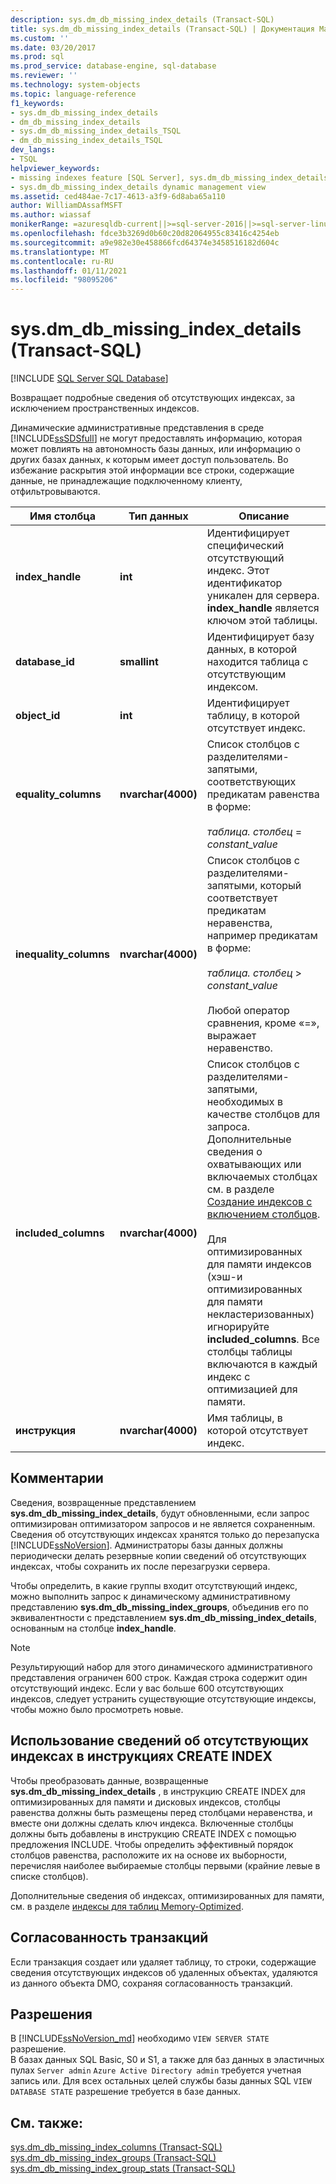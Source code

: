 ```yaml
---
description: sys.dm_db_missing_index_details (Transact-SQL)
title: sys.dm_db_missing_index_details (Transact-SQL) | Документация Майкрософт
ms.custom: ''
ms.date: 03/20/2017
ms.prod: sql
ms.prod_service: database-engine, sql-database
ms.reviewer: ''
ms.technology: system-objects
ms.topic: language-reference
f1_keywords:
- sys.dm_db_missing_index_details
- dm_db_missing_index_details
- sys.dm_db_missing_index_details_TSQL
- dm_db_missing_index_details_TSQL
dev_langs:
- TSQL
helpviewer_keywords:
- missing indexes feature [SQL Server], sys.dm_db_missing_index_details dynamic management view
- sys.dm_db_missing_index_details dynamic management view
ms.assetid: ced484ae-7c17-4613-a3f9-6d8aba65a110
author: WilliamDAssafMSFT
ms.author: wiassaf
monikerRange: =azuresqldb-current||>=sql-server-2016||>=sql-server-linux-2017||=azuresqldb-mi-current
ms.openlocfilehash: fdce3b3269d0b60c20d82064955c83416c4254eb
ms.sourcegitcommit: a9e982e30e458866fcd64374e3458516182d604c
ms.translationtype: MT
ms.contentlocale: ru-RU
ms.lasthandoff: 01/11/2021
ms.locfileid: "98095206"
---
```

# <a name="sysdm_db_missing_index_details-transact-sql"></a>sys.dm_db_missing_index_details (Transact-SQL)
[!INCLUDE [SQL Server SQL Database](../../includes/applies-to-version/sql-asdb.md)]

  Возвращает подробные сведения об отсутствующих индексах, за исключением пространственных индексов.  
  
 Динамические административные представления в среде [!INCLUDE[ssSDSfull](../../includes/sssdsfull-md.md)] не могут предоставлять информацию, которая может повлиять на автономность базы данных, или информацию о других базах данных, к которым имеет доступ пользователь. Во избежание раскрытия этой информации все строки, содержащие данные, не принадлежащие подключенному клиенту, отфильтровываются.  

  
|Имя столбца|Тип данных|Описание|  
|-----------------|---------------|-----------------|  
|**index_handle**|**int**|Идентифицирует специфический отсутствующий индекс. Этот идентификатор уникален для сервера. **index_handle** является ключом этой таблицы.|  
|**database_id**|**smallint**|Идентифицирует базу данных, в которой находится таблица с отсутствующим индексом.|  
|**object_id**|**int**|Идентифицирует таблицу, в которой отсутствует индекс.|  
|**equality_columns**|**nvarchar(4000)**|Список столбцов с разделителями-запятыми, соответствующих предикатам равенства в форме:<br /><br /> *таблица. столбец*  = *constant_value*|  
|**inequality_columns**|**nvarchar(4000)**|Список столбцов с разделителями-запятыми, который соответствует предикатам неравенства, например предикатам в форме:<br /><br /> *таблица. столбец*  >  *constant_value*<br /><br /> Любой оператор сравнения, кроме «=», выражает неравенство.|  
|**included_columns**|**nvarchar(4000)**|Список столбцов с разделителями-запятыми, необходимых в качестве столбцов для запроса. Дополнительные сведения о охватывающих или включаемых столбцах см. в разделе [Создание индексов с включением столбцов](../../relational-databases/indexes/create-indexes-with-included-columns.md).<br /><br /> Для оптимизированных для памяти индексов (хэш-и оптимизированных для памяти некластеризованных) игнорируйте **included_columns**. Все столбцы таблицы включаются в каждый индекс с оптимизацией для памяти.|  
|**инструкция**|**nvarchar(4000)**|Имя таблицы, в которой отсутствует индекс.|  
  
## <a name="remarks"></a>Комментарии  
 Сведения, возвращенные представлением **sys.dm_db_missing_index_details**, будут обновленными, если запрос оптимизирован оптимизатором запросов и не является сохраненным. Сведения об отсутствующих индексах хранятся только до перезапуска [!INCLUDE[ssNoVersion](../../includes/ssnoversion-md.md)]. Администраторы базы данных должны периодически делать резервные копии сведений об отсутствующих индексах, чтобы сохранить их после перезагрузки сервера.  
  
 Чтобы определить, в какие группы входит отсутствующий индекс, можно выполнить запрос к динамическому административному представлению **sys.dm_db_missing_index_groups**, объединив его по эквивалентности с представлением **sys.dm_db_missing_index_details**, основанным на столбце **index_handle**.  

  >[!NOTE]
  >Результирующий набор для этого динамического административного представления ограничен 600 строк. Каждая строка содержит один отсутствующий индекс. Если у вас больше 600 отсутствующих индексов, следует устранить существующие отсутствующие индексы, чтобы можно было просмотреть новые. 
  
## <a name="using-missing-index-information-in-create-index-statements"></a>Использование сведений об отсутствующих индексах в инструкциях CREATE INDEX  
 Чтобы преобразовать данные, возвращенные **sys.dm_db_missing_index_details** , в инструкцию CREATE INDEX для оптимизированных для памяти и дисковых индексов, столбцы равенства должны быть размещены перед столбцами неравенства, и вместе они должны сделать ключ индекса. Включенные столбцы должны быть добавлены в инструкцию CREATE INDEX с помощью предложения INCLUDE. Чтобы определить эффективный порядок столбцов равенства, расположите их на основе их выборности, перечисляя наиболее выбираемые столбцы первыми (крайние левые в списке столбцов).  
  
 Дополнительные сведения об индексах, оптимизированных для памяти, см. в разделе [индексы для таблиц Memory-Optimized](../../relational-databases/in-memory-oltp/indexes-for-memory-optimized-tables.md).  
  
## <a name="transaction-consistency"></a>Согласованность транзакций  
 Если транзакция создает или удаляет таблицу, то строки, содержащие сведения отсутствующих индексов об удаленных объектах, удаляются из данного объекта DMO, сохраняя согласованность транзакций.  
  
## <a name="permissions"></a>Разрешения

В [!INCLUDE[ssNoVersion_md](../../includes/ssnoversion-md.md)] необходимо `VIEW SERVER STATE` разрешение.   
В базах данных SQL Basic, S0 и S1, а также для баз данных в эластичных пулах `Server admin` `Azure Active Directory admin` требуется учетная запись или. Для всех остальных целей службы базы данных SQL `VIEW DATABASE STATE` разрешение требуется в базе данных.   

## <a name="see-also"></a>См. также:  
 [sys.dm_db_missing_index_columns &#40;Transact-SQL&#41;](../../relational-databases/system-dynamic-management-views/sys-dm-db-missing-index-columns-transact-sql.md)   
 [sys.dm_db_missing_index_groups &#40;Transact-SQL&#41;](../../relational-databases/system-dynamic-management-views/sys-dm-db-missing-index-groups-transact-sql.md)   
 [sys.dm_db_missing_index_group_stats &#40;Transact-SQL&#41;](../../relational-databases/system-dynamic-management-views/sys-dm-db-missing-index-group-stats-transact-sql.md)  
  
  
